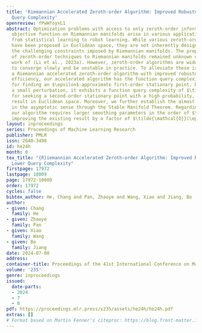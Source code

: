 ```yaml
---
title: 'Riemannian Accelerated Zeroth-order Algorithm: Improved Robustness and Lower
  Query Complexity'
openreview: fPwWfoyxL1
abstract: Optimization problems with access to only zeroth-order information of the
  objective function on Riemannian manifolds arise in various applications, spanning
  from statistical learning to robot learning. While various zeroth-order algorithms
  have been proposed in Euclidean space, they are not inherently designed to handle
  the challenging constraints imposed by Riemannian manifolds. The proper adaptation
  of zeroth-order techniques to Riemannian manifolds remained unknown until the pioneering
  work of (Li et al., 2023a). However, zeroth-order algorithms are widely observed
  to converge slowly and be unstable in practice. To alleviate these issues, we propose
  a Riemannian accelerated zeroth-order algorithm with improved robustness. Regarding
  efficiency, our accelerated algorithm has the function query complexity of $\mathcal{O}(\epsilon^{-7/4}d)$
  for finding an $\epsilon$-approximate first-order stationary point. By introducing
  a small perturbation, it exhibits a function query complexity of $\tilde{\mathcal{O}}(\epsilon^{-7/4}d)$
  for seeking a second-order stationary point with a high probability, matching state-of-the-art
  result in Euclidean space. Moreover, we further establish the almost sure convergence
  in the asymptotic sense through the Stable Manifold Theorem. Regarding robustness,
  our algorithm requires larger smoothing parameters in the order of $\tilde{\mathcal{O}}(\epsilon^{7/8}d^{-1/2})$,
  improving the existing result by a factor of $\tilde{\mathcal{O}}(\epsilon^{3/4})$.
layout: inproceedings
series: Proceedings of Machine Learning Research
publisher: PMLR
issn: 2640-3498
id: he24h
month: 0
tex_title: "{R}iemannian Accelerated Zeroth-order Algorithm: Improved Robustness and
  Lower Query Complexity"
firstpage: 17972
lastpage: 18009
page: 17972-18009
order: 17972
cycles: false
bibtex_author: He, Chang and Pan, Zhaoye and Wang, Xiao and Jiang, Bo
author:
- given: Chang
  family: He
- given: Zhaoye
  family: Pan
- given: Xiao
  family: Wang
- given: Bo
  family: Jiang
date: 2024-07-08
address:
container-title: Proceedings of the 41st International Conference on Machine Learning
volume: '235'
genre: inproceedings
issued:
  date-parts:
  - 2024
  - 7
  - 8
pdf: https://proceedings.mlr.press/v235/assets/he24h/he24h.pdf
extras: []
# Format based on Martin Fenner's citeproc: https://blog.front-matter.io/posts/citeproc-yaml-for-bibliographies/
---
```

